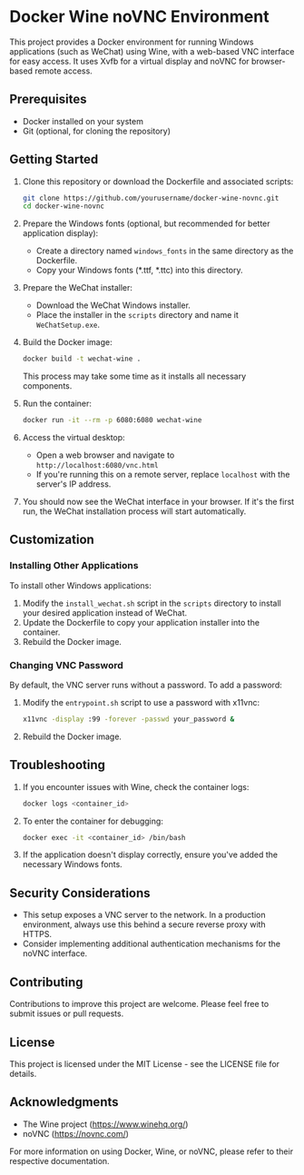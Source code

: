 # Docker Wine noVNC Environment

This project provides a Docker environment for running Windows applications (such as WeChat) using Wine, with a web-based VNC interface for easy access. It uses Xvfb for a virtual display and noVNC for browser-based remote access.

## Prerequisites

- Docker installed on your system
- Git (optional, for cloning the repository)

## Getting Started

1. Clone this repository or download the Dockerfile and associated scripts:

   ```bash
   git clone https://github.com/yourusername/docker-wine-novnc.git
   cd docker-wine-novnc
   ```

2. Prepare the Windows fonts (optional, but recommended for better application display):
   - Create a directory named `windows_fonts` in the same directory as the Dockerfile.
   - Copy your Windows fonts (*.ttf, *.ttc) into this directory.

3. Prepare the WeChat installer:
   - Download the WeChat Windows installer.
   - Place the installer in the `scripts` directory and name it `WeChatSetup.exe`.

4. Build the Docker image:

   ```bash
   docker build -t wechat-wine .
   ```

   This process may take some time as it installs all necessary components.

5. Run the container:

   ```bash
   docker run -it --rm -p 6080:6080 wechat-wine
   ```

6. Access the virtual desktop:
   - Open a web browser and navigate to `http://localhost:6080/vnc.html`
   - If you're running this on a remote server, replace `localhost` with the server's IP address.

7. You should now see the WeChat interface in your browser. If it's the first run, the WeChat installation process will start automatically.

## Customization

### Installing Other Applications

To install other Windows applications:

1. Modify the `install_wechat.sh` script in the `scripts` directory to install your desired application instead of WeChat.
2. Update the Dockerfile to copy your application installer into the container.
3. Rebuild the Docker image.

### Changing VNC Password

By default, the VNC server runs without a password. To add a password:

1. Modify the `entrypoint.sh` script to use a password with x11vnc:
   
   ```bash
   x11vnc -display :99 -forever -passwd your_password &
   ```

2. Rebuild the Docker image.

## Troubleshooting

1. If you encounter issues with Wine, check the container logs:

   ```bash
   docker logs <container_id>
   ```

2. To enter the container for debugging:

   ```bash
   docker exec -it <container_id> /bin/bash
   ```

3. If the application doesn't display correctly, ensure you've added the necessary Windows fonts.

## Security Considerations

- This setup exposes a VNC server to the network. In a production environment, always use this behind a secure reverse proxy with HTTPS.
- Consider implementing additional authentication mechanisms for the noVNC interface.

## Contributing

Contributions to improve this project are welcome. Please feel free to submit issues or pull requests.

## License

This project is licensed under the MIT License - see the LICENSE file for details.

## Acknowledgments

- The Wine project (https://www.winehq.org/)
- noVNC (https://novnc.com/)

For more information on using Docker, Wine, or noVNC, please refer to their respective documentation.
